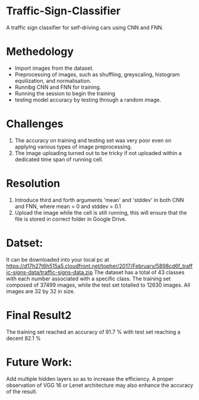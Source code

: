 # Traffic-Sign-Classifier
A traffic sign classifier for self-driving cars using CNN and FNN.
# Methedology
- Import images from the dataset.
- Preprocessing of images, such as shuffling, greyscaling, histogram equilization, and normalisation.
- Runnibg CNN and FNN for training.
- Running the session to begin the training
- testing model accuracy by testing through a random image.

# Challenges
1. The accuracy on training and testing set was very poor even on applying various types of image preprocessing.
2. The image uploading turned out to be tricky if not uploaded within a dedicated time span of running cell.

# Resolution
1. Introduce third and forth arguments 'mean' and 'stddev' in both CNN and FNN, where mean = 0 and stddev = 0.1
2. Upload the image while the cell is still running, this will ensure that the file is stored in correct folder in Google Drive.

# Datset: 
It can be downloaded into your local pc at https://d17h27t6h515a5.cloudfront.net/topher/2017/February/5898cd6f_traffic-signs-data/traffic-signs-data.zip
The dataset has a total of 43 classes with each number associated with a specific class.
The training set composed of 37499 images, while the test set totalled to 12630 images.
All images are 32 by 32 in size.


# Final Result2
The training set reached an accuracy of 91.7 % with test set reaching a decent 82.1 %

# Future Work:
Add multiple hidden layers so as to increase the efficiency. A proper observation of VGG 16 or Lenet architecture may also enhance the accuracy of the result.
